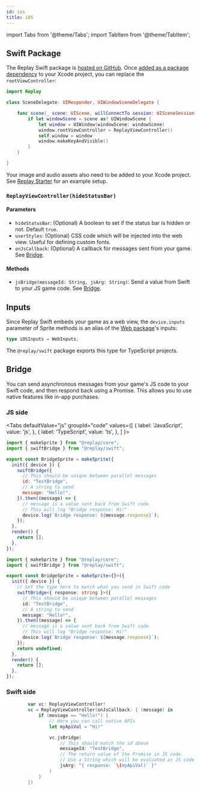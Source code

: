 ```yaml
---
id: ios
title: iOS
---
```


import Tabs from '@theme/Tabs';
import TabItem from '@theme/TabItem';

## Swift Package

The Replay Swift package is [hosted on GitHub](https://github.com/edbentley/replay-swift). Once [added as a package dependency](https://developer.apple.com/documentation/xcode/adding_package_dependencies_to_your_app) to your Xcode project, you can replace the `rootViewController`:

```swift {1,8}
import Replay

class SceneDelegate: UIResponder, UIWindowSceneDelegate {

    func scene(_ scene: UIScene, willConnectTo session: UISceneSession, options connectionOptions: UIScene.ConnectionOptions) {
        if let windowScene = scene as? UIWindowScene {
            let window = UIWindow(windowScene: windowScene)
            window.rootViewController = ReplayViewController()
            self.window = window
            window.makeKeyAndVisible()
        }
    }

}
```

Your image and audio assets also need to be added to your Xcode project. See [Replay Starter](starter.md) for an example setup.

### `ReplayViewController(hideStatusBar)`

#### Parameters

- `hideStatusBar`: (Optional) A boolean to set if the status bar is hidden or not. Default `true`.
- `userStyles`: (Optional) CSS code which will be injected into the web view. Useful for defining custom fonts.
- `onJsCallback`: (Optional) A callback for messages sent from your game. See [Bridge](#bridge).

#### Methods

- `jsBridge(messageId: String, jsArg: String)`: Send a value from Swift to your JS game code. See [Bridge](#bridge).

## Inputs

Since Replay Swift embeds your game as a web view, the `device.inputs` parameter of Sprite methods is an alias of the [Web package](web.md)'s inputs:

```ts
type iOSInputs = WebInputs;
```

The `@replay/swift` package exports this type for TypeScript projects.

## Bridge

You can send asynchronous messages from your game's JS code to your Swift code, and then respond back using a Promise. This allows you to use native features like in-app purchases.

### JS side

<Tabs
  defaultValue="js"
  groupId="code"
  values={[
    { label: 'JavaScript', value: 'js', },
    { label: 'TypeScript', value: 'ts', },
  ]
}>
<TabItem value="js">

```js
import { makeSprite } from "@replay/core";
import { swiftBridge } from "@replay/swift";

export const BridgeSprite = makeSprite({
  init({ device }) {
    swiftBridge({
      // This should be unique between parallel messages
      id: "TestBridge",
      // A string to send
      message: "Hello!",
    }).then((message) => {
      // message is a value sent back from Swift code.
      // This will log "Bridge response: Hi!"
      device.log(`Bridge response: ${message.response}`);
    });
  },
  render() {
    return [];
  },
});
```

</TabItem>
<TabItem value="ts">

```ts
import { makeSprite } from "@replay/core";
import { swiftBridge } from "@replay/swift";

export const BridgeSprite = makeSprite<{}>({
  init({ device }) {
    // Set the type here to match what you send in Swift code
    swiftBridge<{ response: string }>({
      // This should be unique between parallel messages
      id: "TestBridge",
      // A string to send
      message: "Hello!",
    }).then((message) => {
      // message is a value sent back from Swift code.
      // This will log "Bridge response: Hi!"
      device.log(`Bridge response: ${message.response}`);
    });
    return undefined;
  },
  render() {
    return [];
  },
});
```

</TabItem>
</Tabs>

### Swift side

```swift
        var vc: ReplayViewController!
        vc = ReplayViewController(onJsCallback: { (message) in
            if (message == "Hello!") {
                // Here you can call native APIs
                let myApiVal = "Hi!"

                vc.jsBridge(
                    // This should match the id above
                    messageId: "TestBridge",
                    // The return value of the Promise in JS code.
                    // Use a String which will be evaluated as JS code (like eval)
                    jsArg: "{ response: `\(myApiVal)` }"
                )
            }
        })
```
